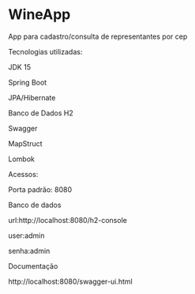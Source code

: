 # WineApp
 App para cadastro/consulta de representantes por cep

Tecnologias utilizadas:

JDK 15

Spring Boot

JPA/Hibernate

Banco de Dados H2

Swagger

MapStruct

Lombok


Acessos:

Porta padrão: 8080

Banco de dados

url:http://localhost:8080/h2-console

user:admin

senha:admin


Documentação

http://localhost:8080/swagger-ui.html
